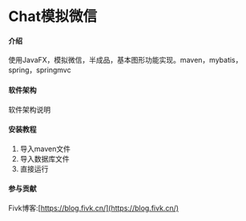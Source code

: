 # Chat模拟微信

#### 介绍
使用JavaFX，模拟微信，半成品，基本图形功能实现。maven，mybatis，spring，springmvc

#### 软件架构
软件架构说明


#### 安装教程

1.  导入maven文件
2.  导入数据库文件
3.  直接运行

#### 参与贡献

Fivk博客:[https://blog.fivk.cn/](https://blog.fivk.cn/)


